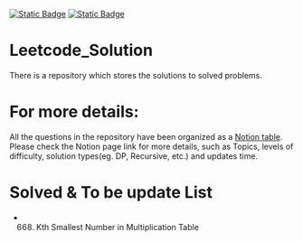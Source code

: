 [![Static Badge](https://img.shields.io/badge/Table_List-blue?style=flat&logo=notion)](https://www.notion.so/Leetcode-5bace82e9c4c4c299ccc21fe8ffb6b7b)
[![Static Badge](https://img.shields.io/badge/Difficulty_Chart-green?style=flat&logo=notion)](https://www.notion.so/Leetcode-5bace82e9c4c4c299ccc21fe8ffb6b7b)
# Leetcode_Solution
There is a repository which stores the solutions to solved problems.

# For more details:
All the questions in the repository have been organized as a [Notion table](https://www.notion.so/Leetcode-5bace82e9c4c4c299ccc21fe8ffb6b7b).  
Please check the Notion page link for more details, such as Topics, levels of difficulty, solution types(eg. DP, Recursive, etc.) and updates time.

# Solved & To be update List
- 668. Kth Smallest Number in Multiplication Table
